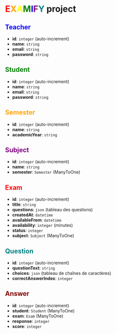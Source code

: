 # <span style="color:red;">E</span><span style="color:orange;">X</span><span style="color:yellow;">A</span><span style="color:green;">M</span><span style="color:blue;">I</span><span style="color:purple;">F</span><span style="color:teal;">Y</span> project


## <span style="color:blue;">Teacher</span>

- **id**: `integer` (auto-increment)
- **name**: `string`
- **email**: `string`
- **password**: `string`

## <span style="color:green;">Student</span>

- **id**: `integer` (auto-increment)
- **name**: `string`
- **email**: `string`
- **password**: `string`

## <span style="color:orange;">Semester</span>

- **id**: `integer` (auto-increment)
- **name**: `string`
- **academicYear**: `string`

## <span style="color:purple;">Subject</span>

- **id**: `integer` (auto-increment)
- **name**: `string`
- **semester**: `Semester` (ManyToOne)

## <span style="color:red;">Exam</span>

- **id**: `integer` (auto-increment)
- **title**: `string`
- **questions**: `json` (tableau des questions)
- **createdAt**: `datetime`
- **availableFrom**: `datetime`
- **availability**: `integer` (minutes)
- **status**: `integer`
- **subject**: `Subject` (ManyToOne)

## <span style="color:teal;">Question</span>

- **id**: `integer` (auto-increment)
- **questionText**: `string`
- **choices**: `json` (tableau de chaînes de caractères)
- **correctAnswerIndex**: `integer`

## <span style="color:maroon;">Answer</span>

- **id**: `integer` (auto-increment)
- **student**: `Student` (ManyToOne)
- **exam**: `Exam` (ManyToOne)
- **response**: `integer`
- **score**: `integer`
